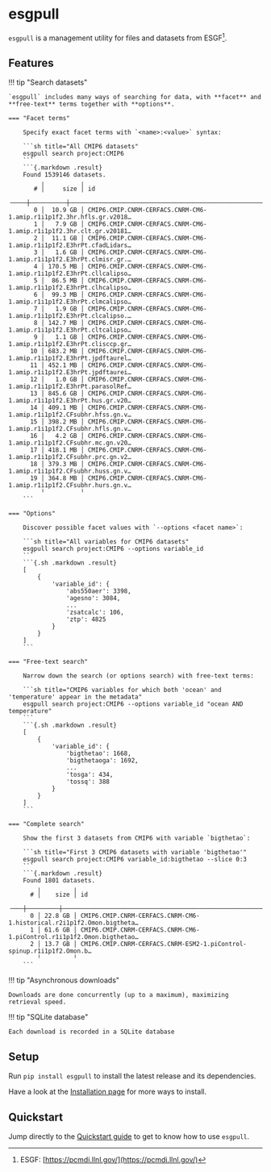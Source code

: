 # esgpull

`esgpull` is a management utility for files and datasets from ESGF[^1].

## Features

!!! tip "Search datasets"
    
    `esgpull` includes many ways of searching for data, with **facet** and **free-text** terms together with **options**.

    === "Facet terms"

        Specify exact facet terms with `<name>:<value>` syntax:

        ```sh title="All CMIP6 datasets"
        esgpull search project:CMIP6
        ```
        ```{.markdown .result}
        Found 1539146 datasets.
             ╷          ╷                                                                      
           # │     size │ id                                                                   
        ╶────┼──────────┼─────────────────────────────────────────────────────────────────────╴
           0 │  10.9 GB │ CMIP6.CMIP.CNRM-CERFACS.CNRM-CM6-1.amip.r1i1p1f2.3hr.hfls.gr.v2018…  
           1 │   7.9 GB │ CMIP6.CMIP.CNRM-CERFACS.CNRM-CM6-1.amip.r1i1p1f2.3hr.clt.gr.v20181…  
           2 │  11.1 GB │ CMIP6.CMIP.CNRM-CERFACS.CNRM-CM6-1.amip.r1i1p1f2.E3hrPt.cfadLidars…  
           3 │   1.6 GB │ CMIP6.CMIP.CNRM-CERFACS.CNRM-CM6-1.amip.r1i1p1f2.E3hrPt.clmisr.gr.…  
           4 │ 170.5 MB │ CMIP6.CMIP.CNRM-CERFACS.CNRM-CM6-1.amip.r1i1p1f2.E3hrPt.cllcalipso…  
           5 │  86.5 MB │ CMIP6.CMIP.CNRM-CERFACS.CNRM-CM6-1.amip.r1i1p1f2.E3hrPt.clhcalipso…  
           6 │  99.3 MB │ CMIP6.CMIP.CNRM-CERFACS.CNRM-CM6-1.amip.r1i1p1f2.E3hrPt.clmcalipso…  
           7 │   1.9 GB │ CMIP6.CMIP.CNRM-CERFACS.CNRM-CM6-1.amip.r1i1p1f2.E3hrPt.clcalipso.…  
           8 │ 142.7 MB │ CMIP6.CMIP.CNRM-CERFACS.CNRM-CM6-1.amip.r1i1p1f2.E3hrPt.cltcalipso…  
           9 │   1.1 GB │ CMIP6.CMIP.CNRM-CERFACS.CNRM-CM6-1.amip.r1i1p1f2.E3hrPt.clisccp.gr…  
          10 │ 683.2 MB │ CMIP6.CMIP.CNRM-CERFACS.CNRM-CM6-1.amip.r1i1p1f2.E3hrPt.jpdftaurel…  
          11 │ 452.1 MB │ CMIP6.CMIP.CNRM-CERFACS.CNRM-CM6-1.amip.r1i1p1f2.E3hrPt.jpdftaurei…  
          12 │   1.0 GB │ CMIP6.CMIP.CNRM-CERFACS.CNRM-CM6-1.amip.r1i1p1f2.E3hrPt.parasolRef…  
          13 │ 845.6 GB │ CMIP6.CMIP.CNRM-CERFACS.CNRM-CM6-1.amip.r1i1p1f2.E3hrPt.hus.gr.v20…  
          14 │ 409.1 MB │ CMIP6.CMIP.CNRM-CERFACS.CNRM-CM6-1.amip.r1i1p1f2.CFsubhr.hfss.gn.v…  
          15 │ 398.2 MB │ CMIP6.CMIP.CNRM-CERFACS.CNRM-CM6-1.amip.r1i1p1f2.CFsubhr.hfls.gn.v…  
          16 │   4.2 GB │ CMIP6.CMIP.CNRM-CERFACS.CNRM-CM6-1.amip.r1i1p1f2.CFsubhr.mc.gn.v20…  
          17 │ 418.1 MB │ CMIP6.CMIP.CNRM-CERFACS.CNRM-CM6-1.amip.r1i1p1f2.CFsubhr.prc.gn.v2…  
          18 │ 379.3 MB │ CMIP6.CMIP.CNRM-CERFACS.CNRM-CM6-1.amip.r1i1p1f2.CFsubhr.huss.gn.v…  
          19 │ 364.8 MB │ CMIP6.CMIP.CNRM-CERFACS.CNRM-CM6-1.amip.r1i1p1f2.CFsubhr.hurs.gn.v…  
             ╵          ╵
        ```

    === "Options"

        Discover possible facet values with `--options <facet name>`:

        ```sh title="All variables for CMIP6 datasets"
        esgpull search project:CMIP6 --options variable_id
        ```
        ```{.sh .markdown .result}
        [
            {
                'variable_id': {
                    'abs550aer': 3398,
                    'agesno': 3084,
                    ...
                    'zsatcalc': 106,
                    'ztp': 4825
                }
            }
        ]
        ```

    === "Free-text search"

        Narrow down the search (or options search) with free-text terms:

        ```sh title="CMIP6 variables for which both 'ocean' and 'temperature' appear in the metadata"
        esgpull search project:CMIP6 --options variable_id "ocean AND temperature"
        ```
        ```{.sh .markdown .result}
        [
            {
                'variable_id': {
                    'bigthetao': 1668,
                    'bigthetaoga': 1692,
                    ...
                    'tosga': 434,
                    'tossq': 388
                }
            }
        ]
        ```

    === "Complete search"

        Show the first 3 datasets from CMIP6 with variable `bigthetao`:

        ```sh title="First 3 CMIP6 datasets with variable 'bigthetao'"
        esgpull search project:CMIP6 variable_id:bigthetao --slice 0:3
        ```
        ```{.markdown .result}
        Found 1801 datasets.
            ╷         ╷                                                                        
          # │    size │ id                                                                     
        ╶───┼─────────┼───────────────────────────────────────────────────────────────────────╴
          0 │ 22.8 GB │ CMIP6.CMIP.CNRM-CERFACS.CNRM-CM6-1.historical.r2i1p1f2.Omon.bigtheta…  
          1 │ 61.6 GB │ CMIP6.CMIP.CNRM-CERFACS.CNRM-CM6-1.piControl.r1i1p1f2.Omon.bigthetao…  
          2 │ 13.7 GB │ CMIP6.CMIP.CNRM-CERFACS.CNRM-ESM2-1.piControl-spinup.r1i1p1f2.Omon.b…  
            ╵         ╵
        ```

!!! tip "Asynchronous downloads"
    
    Downloads are done concurrently (up to a maximum), maximizing retrieval speed.

!!! tip "SQLite database"

    Each download is recorded in a SQLite database

## Setup

Run `pip install esgpull` to install the latest release and its dependencies.

Have a look at the [Installation page](/installation) for more ways to install.

## Quickstart

Jump directly to the [Quickstart guide](/quickstart) to get to know how to use `esgpull`.

[^1]: ESGF: [https://pcmdi.llnl.gov/](https://pcmdi.llnl.gov/)
